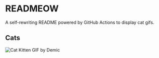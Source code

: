 # READMEOW

A self-rewriting README powered by GitHub Actions to display cat gifs.

## Cats

![Cat Kitten GIF by Demic](https://media0.giphy.com/media/v1.Y2lkPTlhY2QwMmRhbWd4ZzNoMjVwcXUxZnB2aTZqY3A5a2hnbGRncm9oZmZtcXVsZGhtZiZlcD12MV9naWZzX3NlYXJjaCZjdD1n/3oriO0OEd9QIDdllqo/200.gif)
